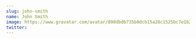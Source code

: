 ```yaml
---
slug: john-smith
name: John Smith
image: https://www.gravatar.com/avatar/898dbdb735b0dcb15a28c1525bc7e1b2?s=250&d=mm&r=x
twitter: 
---
```



